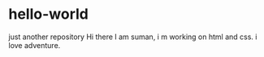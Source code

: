 # hello-world
just another repository
Hi there
I am suman, i m working on html and css. i love adventure.
